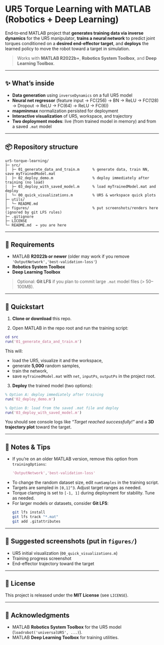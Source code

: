 # UR5 Torque Learning with MATLAB (Robotics + Deep Learning)

End‑to‑end MATLAB project that **generates training data via inverse dynamics** for the UR5 manipulator, **trains a neural network** to predict joint torques conditioned on a **desired end‑effector target**, and **deploys** the learned policy to move the robot toward a target in simulation.

> Works with **MATLAB R2022b+**, **Robotics System Toolbox**, and **Deep Learning Toolbox**.

---

## ✨ What’s inside

- **Data generation** using `inverseDynamics` on a full UR5 model
- **Neural net regressor** (feature input → FC(256) → BN → ReLU → FC(128) → Dropout → ReLU → FC(64) → ReLU → FC(6))
- **mapminmax** normalization persisted for deployment
- **Interactive visualization** of UR5, workspace, and trajectory
- **Two deployment modes**: live (from trained model in memory) and from a saved `.mat` model

---

## 📦 Repository structure

```
ur5-torque-learning/
├─ src/
│  ├─ 01_generate_data_and_train.m      % generate data, train NN, save myTrainedModel.mat
│  ├─ 02_deploy_demo.m                  % deploy immediately after training (no load)
│  ├─ 03_deploy_with_saved_model.m      % load myTrainedModel.mat and deploy
│  └─ 00_quick_visualizations.m         % UR5 & workspace quick plots
├─ utils/
│  └─ README.md
├─ figures/                             % put screenshots/renders here (ignored by git LFS rules)
├─ .gitignore
├─ LICENSE
└─ README.md  ← you are here
```

---

## 🧰 Requirements

- MATLAB **R2022b or newer** (older may work if you remove `'OutputNetwork','best-validation-loss'`)
- **Robotics System Toolbox**
- **Deep Learning Toolbox**

> Optional: **Git LFS** if you plan to commit large `.mat` model files (> 50–100MB).

---

## 🚀 Quickstart

1) **Clone or download** this repo.

2) Open MATLAB in the repo root and run the training script:
```matlab
cd src
run('01_generate_data_and_train.m')
```
This will:
- load the UR5, visualize it and the workspace,
- generate **5,000** random samples,
- train the network,
- save `myTrainedModel.mat` with `net`, `inputPs`, `outputPs` in the project root.

3) **Deploy** the trained model (two options):
```matlab
% Option A: deploy immediately after training
run('02_deploy_demo.m')

% Option B: load from the saved .mat file and deploy
run('03_deploy_with_saved_model.m')
```

You should see console logs like *“Target reached successfully!”* and a **3D trajectory plot** toward the target.

---

## 📝 Notes & Tips

- If you’re on an older MATLAB version, remove this option from `trainingOptions`:
  ```matlab
  'OutputNetwork','best-validation-loss'
  ```
- To change the random dataset size, edit `numSamples` in the training script.
- Targets are sampled in `[0,1]^3`. Adjust target ranges as needed.
- Torque clamping is set to `[-1, 1]` during deployment for stability. Tune as needed.
- For larger models or datasets, consider **Git LFS**:
  ```bash
  git lfs install
  git lfs track "*.mat"
  git add .gitattributes
  ```

---

## 📸 Suggested screenshots (put in `figures/`)
- UR5 initial visualization (`00_quick_visualizations.m`)
- Training progress screenshot
- End-effector trajectory toward the target

---

## 📄 License

This project is released under the **MIT License** (see `LICENSE`).

---

## 🙌 Acknowledgments

- MATLAB **Robotics System Toolbox** for the UR5 model (`loadrobot('universalUR5', ...)`).
- MATLAB **Deep Learning Toolbox** for training utilities.
